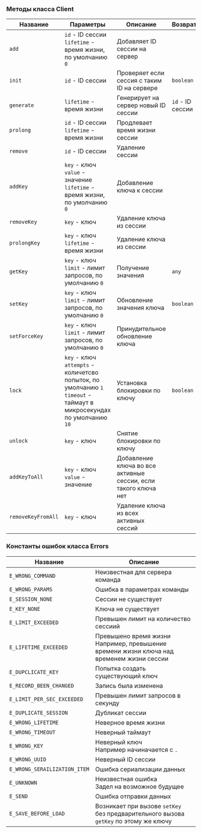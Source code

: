 ### Методы класса Client

| Название | Параметры |  Описание | Возврат
|----------|----------|----------|---|
| `add` | `id` - ID сессии<br>`lifetime` - время жизни, по умолчанию `0` | Добавляет ID сессии на сервер ||
| `init` | `id` - ID сессии | Проверяет если сессия с таким ID на сервере | `boolean`
| `generate` | `lifetime` - время жизни | Генерирует на сервер новый ID сессии | `id` - ID сессии
| `prolong` | `id` - ID сессии<br>`lifetime` - время жизни | Продлевает время жизни сессии ||
| `remove` | `id` - ID сессии| Удаление сессии ||
| `addKey` | `key` - ключ<br>`value` - значение<br>`lifetime` - время жизни, по умолчанию `0` | Добавление ключа к сессии |
| `removeKey` | `key` - ключ<br> | Удаление ключа из сессии |
| `prolongKey` | `key` - ключ<br>`lifetime` - время жизни | Удаление ключа из сессии |
| `getKey` | `key` - ключ<br>`limit` - лимит запросов, по умолчанию `0` | Получение значения | `any` |
| `setKey` | `key` - ключ<br>`limit` - лимит запросов, по умолчанию `0` | Обновление значения ключа | `boolean` |
| `setForceKey` | `key` - ключ<br>`limit` - лимит запросов, по умолчанию `0` | Принудительное обновление ключа
| `lock` | `key` - ключ<br>`attempts` - количетсво попыток, по умолчанию `1`<br>`timeout` - таймаут в микросекундах по умолчанию `10` | Установка блокировки по ключу | `boolean` |
| `unlock` | `key` - ключ | Снятие блокировки по ключу
| `addKeyToAll` | `key` - ключ<br>`value` - значение | Добавление ключа во все активные сессии, если такого ключа нет
| `removeKeyFromAll` | `key` - ключ | Удаление ключа из всех активных сессий

### Константы ошибок класса Errors

| Название | Описание
|--|--|
| `E_WRONG_COMMAND` | Неизвестная для сервера команда
| `E_WRONG_PARAMS` | Ошибка в параметрах команды
| `E_SESSION_NONE` | Сессии не существует
| `E_KEY_NONE` | Ключа не существует
| `E_LIMIT_EXCEEDED` | Превышен лимит на количество сессиий
| `E_LIFETIME_EXCEEDED` | Превышено время жизни<br>Например, превышение времени жизни ключа над временем жизни сессии
| `E_DUPCLICATE_KEY` | Попытка создать существующий ключ
| `E_RECORD_BEEN_CHANGED` | Запись была изменена
| `E_LIMIT_PER_SEC_EXCEEDED` | Превышен лимит запросов в секунду
| `E_DUPLICATE_SESSION` | Дубликат сессии
| `E_WRONG_LIFETIME` | Неверное время жизни
| `E_WRONG_TIMEOUT` | Неверный таймаут
| `E_WRONG_KEY` | Неверный ключ<br>Например начиначается с `.`
| `E_WRONG_UUID` | Неверный ID сессии
| `E_WRONG_SERAILIZATION_ITEM` | Ошибка сериализации данных
| `E_UNKNOWN` | Неизвестная ошибка<br>Задел на возможное будущее
| `E_SEND` | Ошибка отправки данных
| `E_SAVE_BEFORE_LOAD` | Возникает при вызове `setKey` без предварительного вызова `getKey` по этому же ключу

